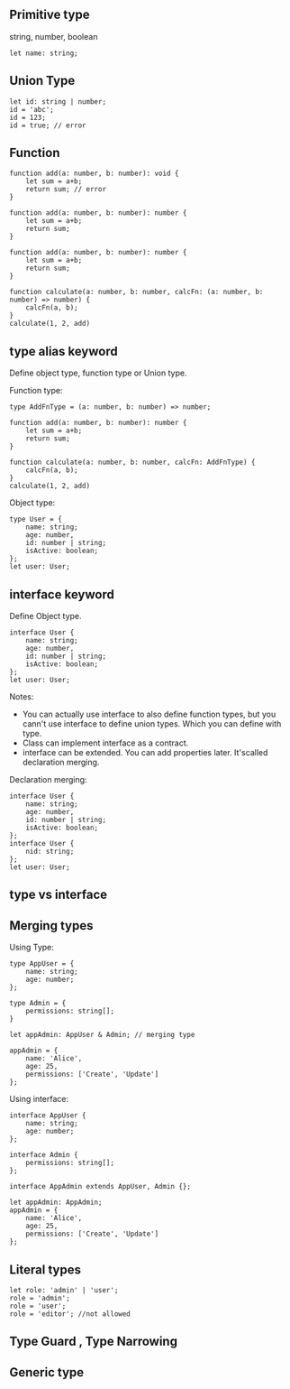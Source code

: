 ## Primitive type

string, number, boolean

```
let name: string;
```

## Union Type
```
let id: string | number;
id = 'abc';
id = 123;
id = true; // error
```


## Function

```
function add(a: number, b: number): void {
    let sum = a+b;
    return sum; // error
}
```

```
function add(a: number, b: number): number {
    let sum = a+b;
    return sum;
}
```

```
function add(a: number, b: number): number {
    let sum = a+b;
    return sum;
}

function calculate(a: number, b: number, calcFn: (a: number, b: number) => number) {
    calcFn(a, b);
}
calculate(1, 2, add)
```

## type alias keyword
Define object type, function type or Union type.

Function type:
```
type AddFnType = (a: number, b: number) => number;

function add(a: number, b: number): number {
    let sum = a+b;
    return sum;
}

function calculate(a: number, b: number, calcFn: AddFnType) {
    calcFn(a, b);
}
calculate(1, 2, add)
```

Object type:
```
type User = {
    name: string;
    age: number,
    id: number | string;
    isActive: boolean;
};
let user: User;
```

## interface keyword
Define Object type.

```
interface User {
    name: string;
    age: number,
    id: number | string;
    isActive: boolean;
};
let user: User;
```

Notes:
- You can actually use interface to also define function types, but you cann't use interface to define union types. Which you can define with type.
- Class can implement interface as a contract.
- interface can be extended. You can add properties later. It'scalled declaration merging.

Declaration merging:
```
interface User {
    name: string;
    age: number,
    id: number | string;
    isActive: boolean;
};
interface User {
    nid: string;
};
let user: User;
```


## type vs interface


## Merging types

Using Type:
```
type AppUser = {
    name: string;
    age: number;
};

type Admin = {
    permissions: string[];
}

let appAdmin: AppUser & Admin; // merging type

appAdmin = {
    name: 'Alice',
    age: 25,
    permissions: ['Create', 'Update']
};
```


Using interface:
```
interface AppUser {
    name: string;
    age: number;
};

interface Admin {
    permissions: string[];
};

interface AppAdmin extends AppUser, Admin {};

let appAdmin: AppAdmin;
appAdmin = {
    name: 'Alice',
    age: 25,
    permissions: ['Create', 'Update']
};
```

## Literal types

```
let role: 'admin' | 'user';
role = 'admin';
role = 'user';
role = 'editor'; //not allowed
```

## Type Guard , Type Narrowing

## Generic type

